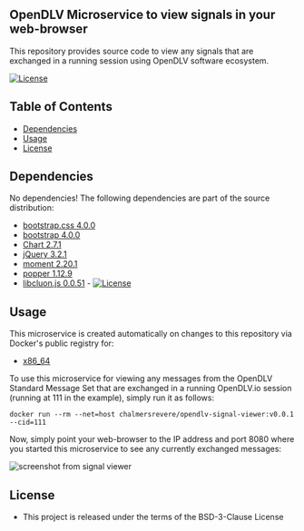 ## OpenDLV Microservice to view signals in your web-browser

This repository provides source code to view any signals that are exchanged in a
running session using OpenDLV software ecosystem.

[![License](https://img.shields.io/badge/License-BSD%203--Clause-blue.svg)](https://opensource.org/licenses/BSD-3-Clause)

## Table of Contents
* [Dependencies](#dependencies)
* [Usage](#usage)
* [License](#license)


## Dependencies
No dependencies! The following dependencies are part of the source distribution:

* [bootstrap.css 4.0.0](https://maxcdn.bootstrapcdn.com/bootstrap/4.0.0/css/bootstrap.min.css)
* [bootstrap 4.0.0](https://maxcdn.bootstrapcdn.com/bootstrap/4.0.0/js/bootstrap.min.js)
* [Chart 2.7.1](https://cdnjs.cloudflare.com/ajax/libs/Chart.js/2.7.1/Chart.js)
* [jQuery 3.2.1](https://code.jquery.com/jquery-3.2.1.slim.min.js)
* [moment 2.20.1](moment-with-locales.min.js)
* [popper 1.12.9](https://cdnjs.cloudflare.com/ajax/libs/popper.js/1.12.9/umd/popper.min.js)
* [libcluon.js 0.0.51](https://github.com/chrberger/libcluon) - [![License](https://img.shields.io/badge/License-BSD%203--Clause-blue.svg)](https://opensource.org/licenses/BSD-3-Clause)


## Usage
This microservice is created automatically on changes to this repository via
Docker's public registry for:
* [x86_64](https://hub.docker.com/r/chalmersrevere/opendlv.io-amd64/tags/)

To use this microservice for viewing any messages from the OpenDLV Standard
Message Set that are exchanged in a running OpenDLV.io session (running at
111 in the example), simply run it as follows:

```
docker run --rm --net=host chalmersrevere/opendlv-signal-viewer:v0.0.1 --cid=111
```

Now, simply point your web-browser to the IP address and port 8080 where you
started this microservice to see any currently exchanged messages:

![screenshot from signal viewer](https://raw.githubusercontent.com/chalmers-revere/opendlv-signal-viewer/master/signal-viewer.png)


## License

* This project is released under the terms of the BSD-3-Clause License

